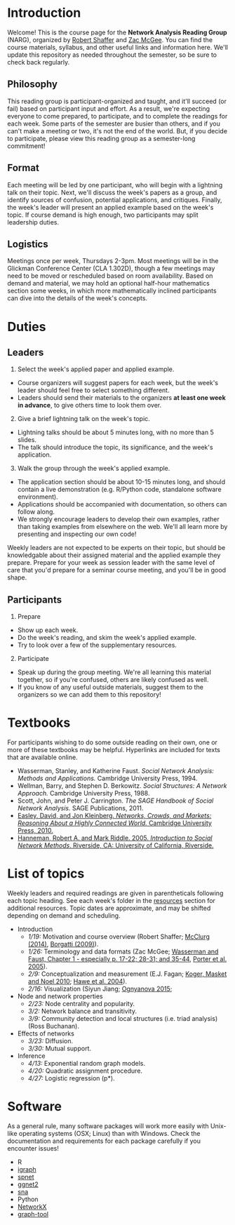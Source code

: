 # Introduction

Welcome! This is the course page for the **Network Analysis Reading Group** (NARG), organized by [Robert Shaffer](https://rbshaffer.github.io/) and [Zac McGee](http://www.zacharymcgee.net/). You can find the course materials, syllabus, and other useful links and information here. We'll update this repository as needed throughout the semester, so be sure to check back regularly.

## Philosophy
This reading group is participant-organized and taught, and it'll succeed (or fail) based on participant input and effort. As a result, we're expecting everyone to come prepared, to participate, and to complete the readings for each week. Some parts of the semester are busier than others, and if you can't make a meeting or two, it's not the end of the world. But, if you decide to participate, please view this reading group as a semester-long commitment!

## Format
Each meeting will be led by one participant, who will begin with a lightning talk on their topic. Next, we'll discuss the week's papers as a group, and identify sources of confusion, potential applications, and critiques. Finally, the week's leader will present an applied example based on the week's topic. If course demand is high enough, two participants may split leadership duties.

## Logistics
Meetings once per week, Thursdays 2-3pm. Most meetings will be in the Glickman Conference Center (CLA 1.302D), though a few meetings may need to be moved or rescheduled based on room availability. Based on demand and material, we may hold an optional half-hour mathematics section some weeks, in which more mathematically inclined participants can dive into the details of the week's concepts.

# Duties
## Leaders
1. Select the week's applied paper and applied example.
  * Course organizers will suggest papers for each week, but the week's leader should feel free to select something different.
  * Leaders should send their materials to the organizers **at least one week in advance**, to give others time to look them over.
2. Give a brief lightning talk on the week's topic.
  * Lightning talks should be about 5 minutes long, with no more than 5 slides.
  * The talk should introduce the topic, its significance, and the week's application.
3. Walk the group through the week's applied example.
  * The application section should be about 10-15 minutes long, and should contain a live demonstration (e.g. R/Python code, standalone software environment).
  * Applications should be accompanied with documentation, so others can follow along.
  * We strongly encourage leaders to develop their own examples, rather than taking examples from elsewhere on the web. We'll all learn more by presenting and inspecting our own code!


Weekly leaders are not expected to be experts on their topic, but should be knowledgable about their assigned material and the applied example they prepare. Prepare for your week as session leader with the same level of care that you'd prepare for a seminar course meeting, and you'll be in good shape.
  
## Participants
1. Prepare
  * Show up each week.
  * Do the week's reading, and skim the week's applied example.
  * Try to look over a few of the supplementary resources.
2. Participate
  * Speak up during the group meeting. We're all learning this material together, so if you're confused, others are likely confused as well.
  * If you know of any useful outside materials, suggest them to the organizers so we can add them to this repository!
  
# Textbooks
For participants wishing to do some outside reading on their own, one or more of these textbooks may be helpful. Hyperlinks are included for texts that are available online. 
* Wasserman, Stanley, and Katherine Faust. *Social Network Analysis: Methods and Applications.* Cambridge University Press, 1994.
* Wellman, Barry, and Stephen D. Berkowitz. *Social Structures: A Network Approach.* Cambridge University Press, 1988.
* Scott, John, and Peter J. Carrington. *The SAGE Handbook of Social Network Analysis.* SAGE Publications, 2011.
* [Easley, David, and Jon Kleinberg. *Networks, Crowds, and Markets: Reasoning About a Highly Connected World.* Cambridge University Press, 2010.](http://www.cs.cornell.edu/home/kleinber/networks-book/)
* [Hanneman, Robert A. and Mark Riddle. 2005. *Introduction to Social Network Methods*. Riverside, CA: University of California, Riverside.](http://www.faculty.ucr.edu/~hanneman/nettext/)
  
# List of topics
Weekly leaders and required readings are given in parentheticals following each topic heading. See each week's folder in the [resources](https://github.com/rbshaffer/narg/tree/master/resources) section for additional resources. Topic dates are approximate, and may be shifted depending on demand and scheduling.

* Introduction
  - *1/19:* Motivation and course overview (Robert Shaffer; [McClurg (2014)](https://github.com/rbshaffer/narg/blob/master/resources/01/McClurg_2014.pdf), [Borgatti (2009)](https://github.com/rbshaffer/narg/blob/master/resources/01/Borgatti_2009.pdf)).
  - *1/26:* Terminology and data formats (Zac McGee; [Wasserman and Faust, Chapter 1 - especially p. 17-22; 28-31; and 35-44](https://github.com/rbshaffer/narg/blob/master/resources/02/Wasserman_Faust_Part1.pdf), [Porter et al. 2005](https://github.com/rbshaffer/narg/blob/master/resources/03/Porter_2005.pdf)).
  - *2/9:* Conceptualization and measurement (E.J. Fagan; [Koger, Masket and Noel 2010](https://github.com/rbshaffer/narg/blob/master/resources/04/Koger%2C%20Masket%2C%20Noel_2010_Cooperative%20Party%20Factions%20in%20American%20Politics.pdf); [Hawe et al. 2004](https://github.com/rbshaffer/narg/blob/master/resources/04/Hawe%2C%20Webster%2C%20Shiell_2004_A%20glossary%20of%20terms%20for%20navigating%20the%20field%20of%20social%20network%20analysis.pdf)).
  - *2/16:* Visualization (Siyun Jiang; [Ognyanova 2015](https://github.com/rbshaffer/narg/blob/master/resources/software_guides/Ognyanova_2015.pdf); 
* Node and network properties
  - *2/23:* Node centrality and popularity.
  - *3/2:* Network balance and transitivity.
  - *3/9:* Community detection and local structures (i.e. triad analysis) (Ross Buchanan).
* Effects of networks
  - *3/23:* Diffusion.
  - *3/30:* Mutual support.
* Inference
  - *4/13:* Exponential random graph models.
  - *4/20:* Quadratic assignment procedure.
  - *4/27:* Logistic regression (p*).
  
# Software
As a general rule, many software packages will work more easily with Unix-like operating systems (OSX; Linux) than with Windows. Check the documentation and requirements for each package carefully if you encounter issues!

* R
 * [igraph](http://igraph.org/r/)
 * [spnet](http://emmanuel.rousseaux.me/r-package-spnet)
 * [ggnet2](https://briatte.github.io/ggnet/)
 * [sna](https://cran.r-project.org/web/packages/sna/sna.pdf)
* Python
 * [NetworkX](https://networkx.readthedocs.io/en/stable)
 * [graph-tool](https://graph-tool.skewed.de/)
